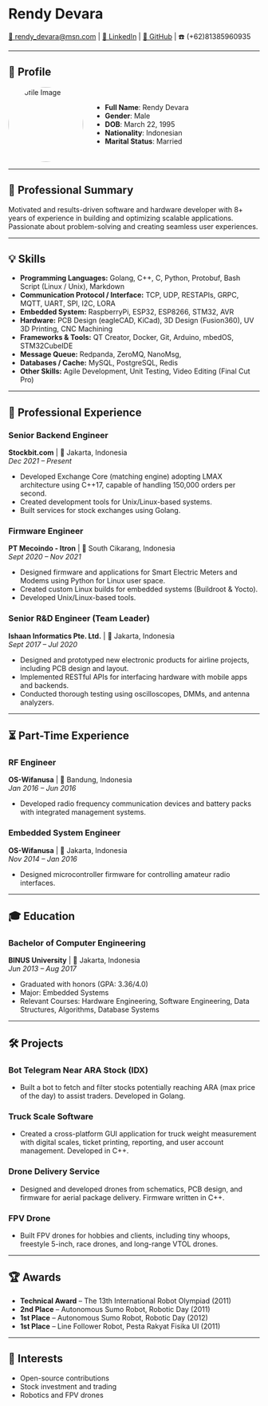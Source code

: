 # **Rendy Devara**  
[📧 rendy_devara@msn.com](mailto:rendy_devara@msn.com) | [🔗 LinkedIn](https://www.linkedin.com/in/rendy-devara-42bb861a2/) | [🐙 GitHub](https://github.com/devararendy) | ☎️ (+62)81385960935  

---

## **👤 Profile**  

<div style="display: flex; align-items: center; gap: 20px;">
    <img src="https://media.licdn.com/dms/image/v2/C5603AQFNc3dD7xReRg/profile-displayphoto-shrink_400_400/profile-displayphoto-shrink_400_400/0/1628176830013?e=1743033600&v=beta&t=Cbf2s5GM14o2WeYy5Cv9PuOMeshtJCv4_fDnyIfx99k" alt="Profile Image" width="150" style="border-radius: 50%;">
    <div>
        <ul>
            <li><b>Full Name</b>: Rendy Devara</li>
            <li><b>Gender</b>: Male</li>
            <li><b>DOB</b>: March 22, 1995</li>
            <li><b>Nationality</b>: Indonesian</li>
            <li><b>Marital Status</b>: Married</li>
        </ul>
    </div>
</div>

---

## **📝 Professional Summary**  
Motivated and results-driven software and hardware developer with 8+ years of experience in building and optimizing scalable applications. Passionate about problem-solving and creating seamless user experiences.

---

## **💡 Skills**  
- **Programming Languages:** Golang, C++, C, Python, Protobuf, Bash Script (Linux / Unix), Markdown
- **Communication Protocol / Interface:** TCP, UDP, RESTAPIs, GRPC, MQTT, UART, SPI, I2C, LORA
- **Embedded System:** RaspberryPi, ESP32, ESP8266, STM32, AVR
- **Hardware:** PCB Design (eagleCAD, KiCad), 3D Design (Fusion360), UV 3D Printing, CNC Machining
- **Frameworks & Tools:** QT Creator, Docker, Git, Arduino, mbedOS, STM32CubeIDE
- **Message Queue:** Redpanda, ZeroMQ, NanoMsg,  
- **Databases / Cache:** MySQL, PostgreSQL, Redis  
- **Other Skills:** Agile Development, Unit Testing, Video Editing (Final Cut Pro)  

---

## **🏢 Professional Experience**  

### **Senior Backend Engineer**  
**Stockbit.com** | 📍 Jakarta, Indonesia  
*Dec 2021 – Present*  
- Developed Exchange Core (matching engine) adopting LMAX architecture using C++17, capable of handling 150,000 orders per second.  
- Created development tools for Unix/Linux-based systems.  
- Built services for stock exchanges using Golang.  

### **Firmware Engineer**  
**PT Mecoindo - Itron** | 📍 South Cikarang, Indonesia  
*Sept 2020 – Nov 2021*  
- Designed firmware and applications for Smart Electric Meters and Modems using Python for Linux user space.  
- Created custom Linux builds for embedded systems (Buildroot & Yocto).  
- Developed Unix/Linux-based tools.  

### **Senior R&D Engineer (Team Leader)**  
**Ishaan Informatics Pte. Ltd.** | 📍 Jakarta, Indonesia  
*Sept 2017 – Jul 2020*  
- Designed and prototyped new electronic products for airline projects, including PCB design and layout.  
- Implemented RESTful APIs for interfacing hardware with mobile apps and backends.  
- Conducted thorough testing using oscilloscopes, DMMs, and antenna analyzers.  

---

## **⏳ Part-Time Experience**  

### **RF Engineer**  
**OS-Wifanusa** | 📍 Bandung, Indonesia  
*Jan 2016 – Jun 2016*  
- Developed radio frequency communication devices and battery packs with integrated management systems.  

### **Embedded System Engineer**  
**OS-Wifanusa** | 📍 Jakarta, Indonesia  
*Nov 2014 – Jan 2016*  
- Designed microcontroller firmware for controlling amateur radio interfaces.  

---

## **🎓 Education**  

### **Bachelor of Computer Engineering**  
**BINUS University** | 📍 Jakarta, Indonesia  
*Jun 2013 – Aug 2017*  
- Graduated with honors (GPA: 3.36/4.0)  
- Major: Embedded Systems  
- Relevant Courses: Hardware Engineering, Software Engineering, Data Structures, Algorithms, Database Systems  

---

## **🛠️ Projects**  

### **Bot Telegram Near ARA Stock (IDX)**  
- Built a bot to fetch and filter stocks potentially reaching ARA (max price of the day) to assist traders. Developed in Golang.  

### **Truck Scale Software**  
- Created a cross-platform GUI application for truck weight measurement with digital scales, ticket printing, reporting, and user account management. Developed in C++.  

### **Drone Delivery Service**  
- Designed and developed drones from schematics, PCB design, and firmware for aerial package delivery. Firmware written in C++.  

### **FPV Drone**  
- Built FPV drones for hobbies and clients, including tiny whoops, freestyle 5-inch, race drones, and long-range VTOL drones.  

---

## **🏆 Awards**  
- **Technical Award** – The 13th International Robot Olympiad (2011)  
- **2nd Place** – Autonomous Sumo Robot, Robotic Day (2011)  
- **1st Place** – Autonomous Sumo Robot, Robotic Day (2012)  
- **1st Place** – Line Follower Robot, Pesta Rakyat Fisika UI (2011)  

---

## **🎨 Interests**  
- Open-source contributions  
- Stock investment and trading  
- Robotics and FPV drones  
